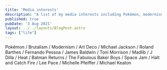 ```yaml
---
title: 'Media interests'
description: "A list of my media interests including Pokémon, modernism, and Michael Jackson"
published: true
pubDate: '3 Aug 2021'
layout: ../../layouts/BlogPost.astro
tags: ["life"]
---
```


Pokémon / Brutalism / Modernism / Art Deco / Michael Jackson / Roland Barthes / Fernando Pessoa / James Baldwin / Toni Morrison / Madlib / J Dilla / Heat / Batman Returns / The Fabulous Baker Boys / Space Jam / Halt and Catch Fire / Lee Pace / Michelle Pfeiffer / Michael Keaton